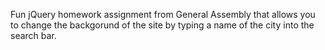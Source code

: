 Fun jQuery homework assignment from General Assembly that allows you to change the backgorund of the site by typing a name of the city into the search bar.
